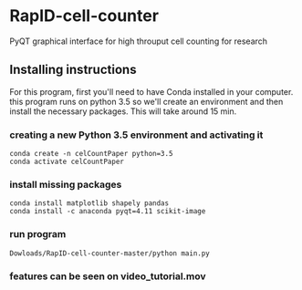 # RapID-cell-counter
PyQT graphical interface for high throuput cell counting for research

## Installing instructions
For this program, first you'll need to have Conda installed in your computer.
this program runs on python 3.5 so we'll create an environment and then install the necessary packages. This will take around 15 min.

### creating a new Python 3.5  environment and activating it
```
conda create -n celCountPaper python=3.5
conda activate celCountPaper
```

### install missing packages
```
conda install matplotlib shapely pandas 
conda install -c anaconda pyqt=4.11 scikit-image 
```
### run program 
```
Dowloads/RapID-cell-counter-master/python main.py
```

### features can be seen on video_tutorial.mov 

